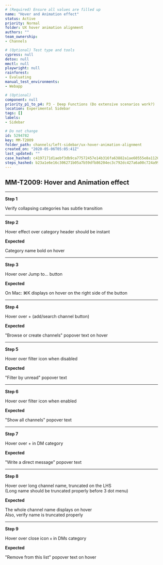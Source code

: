 ```yaml
---
# (Required) Ensure all values are filled up
name: "Hover and Animation effect"
status: Active
priority: Normal
folder: UX hover animation alignment
authors: ""
team_ownership: 
- Channels

# (Optional) Test type and tools
cypress: null
detox: null
mmctl: null
playwright: null
rainforest: 
- Evaluating
manual_test_environments: 
- Webapp

# (Optional)
component: null
priority_p1_to_p4: P3 - Deep Functions (Do extensive scenarios work?)
location: Experimental Sidebar
tags: []
labels: 
- Sidebar

# Do not change
id: 5294782
key: MM-T2009
folder_path: channels/left-sidebar/ux-hover-animation-alignment
created_on: "2020-05-06T05:05:41Z"
last_updated: ""
case_hashed: c4197171d1aebf3db9ca77572457e14b316fa63882a1ae60555e8a11207359a1226c31b99be33feea507b8ba660265e2
steps_hashed: b23a1e6e16c306271b05a7b59dfb86204ec3c792dc427a6a00c724a99a0adfca9fa44535e0203bc2cffa89339fc88f95
---
```


## MM-T2009: Hover and Animation effect

---

**Step 1**

Verify collapsing categories has subtle transition

---

**Step 2**

Hover effect over category header should be instant

**Expected**

Category name bold on hover

---

**Step 3**

Hover over Jump to... button

**Expected**

On Mac: ⌘K displays on hover on the right side of the button

---

**Step 4**

Hover over + (add/search channel button)

**Expected**

"Browse or create channels" popover text on hover

---

**Step 5**

Hover over filter icon when disabled

**Expected**

"Filter by unread" popover text

---

**Step 6**

Hover over filter icon when enabled

**Expected**

"Show all channels" popover text

---

**Step 7**

Hover over + in DM category

**Expected**

"Write a direct message" popover text

---

**Step 8**

Hover over long channel name, truncated on the LHS\
(Long name should be truncated properly before 3 dot menu)

**Expected**

The whole channel name displays on hover\
Also, verify name is truncated properly

---

**Step 9**

Hover over close icon `x` in DMs category

**Expected**

"Remove from this list" popover text on hover

